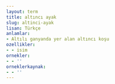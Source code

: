```yaml
---
layout: term
title: altıncı ayak
slug: altinci-ayak
lisan: Türkçe
anlamlar:
- Altılı ganyanda yer alan altıncı koşu
ozellikler:
- - isim
ornekler:
- - ''
orneklerkaynak:
- - ''
---
```

